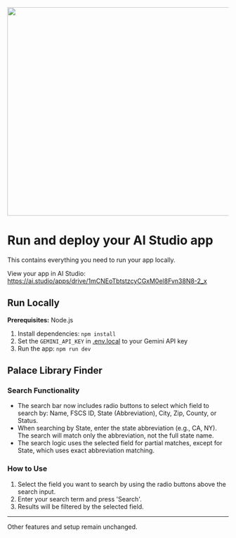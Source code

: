 <div align="center">
<img width="1200" height="475" alt="GHBanner" src="https://github.com/user-attachments/assets/0aa67016-6eaf-458a-adb2-6e31a0763ed6" />
</div>

# Run and deploy your AI Studio app

This contains everything you need to run your app locally.

View your app in AI Studio: https://ai.studio/apps/drive/1mCNEoTbtstzcyCGxM0el8Fvn38N8-2_x

## Run Locally

**Prerequisites:**  Node.js


1. Install dependencies:
   `npm install`
2. Set the `GEMINI_API_KEY` in [.env.local](.env.local) to your Gemini API key
3. Run the app:
   `npm run dev`

## Palace Library Finder

### Search Functionality

- The search bar now includes radio buttons to select which field to search by: Name, FSCS ID, State (Abbreviation), City, Zip, County, or Status.
- When searching by State, enter the state abbreviation (e.g., CA, NY). The search will match only the abbreviation, not the full state name.
- The search logic uses the selected field for partial matches, except for State, which uses exact abbreviation matching.

### How to Use

1. Select the field you want to search by using the radio buttons above the search input.
2. Enter your search term and press 'Search'.
3. Results will be filtered by the selected field.

---

Other features and setup remain unchanged.
